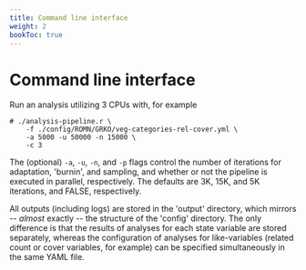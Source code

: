 ```yaml
---
title: Command line interface
weight: 2
bookToc: true
---
```


# Command line interface

Run an analysis utilizing 3 CPUs with, for example
```
# ./analysis-pipeline.r \
    -f ./config/ROMN/GRKO/veg-categories-rel-cover.yml \
    -a 5000 -u 50000 -n 15000 \
    -c 3
```

The (optional) `-a`, `-u`, `-n`, and `-p` flags control the number of
iterations for adaptation, 'burnin', and sampling, and whether or not the
pipeline is executed in parallel, respectively. The defaults are 3K, 15K, and
5K iterations, and FALSE, respectively.

All outputs (including logs) are stored in the 'output' directory, which
mirrors -- _almost_ exactly -- the structure of the 'config'
directory. The only difference is that the results of analyses for each state
variable are stored separately, whereas the configuration of analyses for
like-variables (related count or cover variables, for example) can be specified
simultaneously in the same YAML file.
